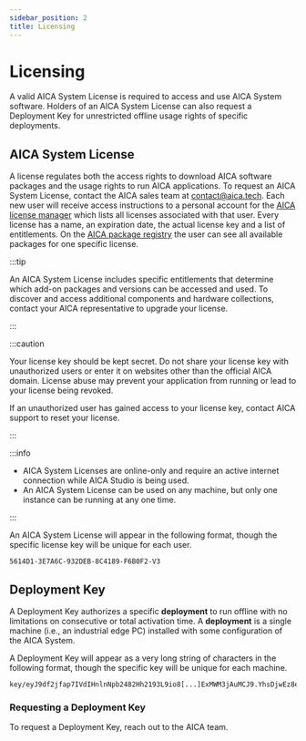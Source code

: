 ```yaml
---
sidebar_position: 2
title: Licensing
---
```


# Licensing

A valid AICA System License is required to access and use AICA System software. Holders of an AICA System License can
also request a Deployment Key for unrestricted offline usage rights of specific deployments.

## AICA System License

A license regulates both the access rights to download AICA software packages and the usage rights to run AICA
applications. To request an AICA System License, contact the AICA sales team at contact@aica.tech. Each new user will
receive access instructions to a personal account for the [AICA license manager](https://licensing.aica.tech/list) which
lists all licenses associated with that user. Every license has a name, an expiration date, the actual license key and a
list of entitlements. On the [AICA package registry](https://registry.licensing.aica.tech/) the user can see all
available packages for one specific license.

:::tip

An AICA System License includes specific entitlements that determine which add-on packages and versions can be accessed
and used. To discover and access additional components and hardware collections, contact your AICA representative to
upgrade your license.

:::

:::caution

Your license key should be kept secret. Do not share your license key with unauthorized users or enter it on websites
other than the official AICA domain. License abuse may prevent your application from running or lead to your license
being revoked.

If an unauthorized user has gained access to your license key, contact AICA support to reset your license.

:::

:::info

- AICA System Licenses are online-only and require an active internet connection while AICA Studio is being used.
- An AICA System License can be used on any machine, but only one instance can be running at any one time.

:::

An AICA System License will appear in the following format, though the specific license key will be unique for each
user.

```console title="Example AICA System License"
5614D1-3E7A6C-932DEB-8C4189-F6B0F2-V3
```

## Deployment Key

A Deployment Key authorizes a specific **deployment** to run offline with no limitations on consecutive or total
activation time. A **deployment** is a single machine (i.e., an industrial edge PC) installed with some configuration
of the AICA System.

A Deployment Key will appear as a very long string of characters in the following format, though the specific key will
be unique for each machine.

```console title="Example AICA Deployment Key"
key/eyJ9df2jfap7IVdIHnlnNpb2482Hh2193L9io8[...]ExMWM3jAuMCJ9.YhsDjwEz8eYnwE21alSBR_tBSIjavblcziV5nBQ==
```

### Requesting a Deployment Key

To request a Deployment Key, reach out to the AICA team.

<!-- Deployment Keys can be requested by AICA System License holders by using AICA Launcher v1.3.2 or newer on the target
machine. Press the green stamp icon under a selected configuration to generate a unique machine fingerprint and follow
the instructions to send the activation code to the AICA support team.

![aica-launcher-request-deployment-key](../assets/aica-launcher-request-deployment-key.png)

They will then generate and send the unique Deployment Key which contains the encrypted machine fingerprint.

---

Continue to the next section to learn how to use the AICA Launcher with the AICA System License to access and install
AICA Studio. -->
